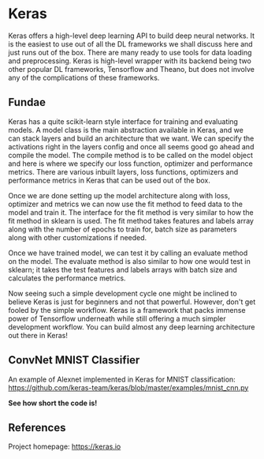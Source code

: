 # Keras

Keras offers a high-level deep learning API to build deep neural networks. It is the easiest to use out of all the DL frameworks we shall discuss here and just runs out of the box. There are many ready to use tools for data loading and preprocessing. Keras is high-level wrapper with its backend being two other popular DL frameworks, Tensorflow and Theano, but does not involve any of the complications of these frameworks.


## Fundae
Keras has a quite scikit-learn style interface for training and evaluating models. A model class is the main abstraction available in Keras, and we can stack layers and build an architecture that we want. We can specify the activations right in the layers config and once all seems good go ahead and compile the model. The compile method is to be called on the model object and here is where we specify our loss function, optimizer and performance metrics. There are various inbuilt layers, loss functions, optimizers and performance metrics in Keras that can be used out of the box.

Once we are done setting up the model architecture along with loss, optimizer and metrics we can now use the fit method to feed data to the model and train it. The interface for the fit method is very similar to how the fit method in sklearn is used. The fit method takes features and labels array along with the number of epochs to train for, batch size as parameters along with other customizations if needed.

Once we have trained model, we can test it by calling an evaluate method on the model. The evaluate method is also similar to how one would test in sklearn; it takes the test features and labels arrays with batch size and calculates the performance metrics. 

Now seeing such a simple development cycle one might be inclined to believe Keras is just for beginners and not that powerful. However, don't get fooled by the simple workflow. Keras is a framework that packs immense power of Tensorflow underneath while still offering a much simpler development workflow. You can build almost any deep learning architecture out there in Keras!


## ConvNet MNIST Classifier
An example of Alexnet implemented in Keras for MNIST classification:
https://github.com/keras-team/keras/blob/master/examples/mnist_cnn.py

**See how short the code is!**


## References
Project homepage: https://keras.io